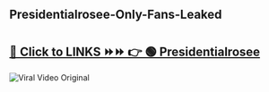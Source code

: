 
 ## Presidentialrosee-Only-Fans-Leaked

# <h2><a href="https://clipsfans.com/Presidentialrosee&ref=git">🔗 Click to LINKS ⏩⏩ 👉 🟢 Presidentialrosee </a></h2>

<a href="https://clipsfans.com/Presidentialrosee&ref=git" rel="nofollow" data-target="animated-image.originalLink"><img src="https://i.ibb.co.com/xMMVF88/686577567.gif" alt="Viral Video Original" style="max-width: 100%; display: inline-block;" data-target="animated-image.originalImage"></a>
